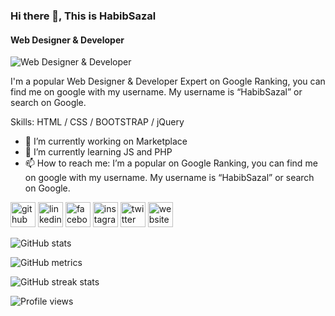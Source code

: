 ### Hi there 👋, This is HabibSazal
#### Web Designer & Developer
![Web Designer & Developer](https://farm66.staticflickr.com/65535/coverphoto/198054761@N04_h.jpg)

I'm a popular Web Designer & Developer Expert on Google Ranking, you can find me on google with my username. My username is “HabibSazal” or search on Google.

Skills: HTML / CSS / BOOTSTRAP / jQuery

- 🔭 I’m currently working on Marketplace 
- 🌱 I’m currently learning JS and PHP 
- 📫 How to reach me: I’m a popular on Google Ranking, you can find me on google with my username. My username is “HabibSazal” or search on Google. 


[<img src='https://cdn.jsdelivr.net/npm/simple-icons@3.0.1/icons/github.svg' alt='github' height='40'>](https://github.com/habibsazal)  [<img src='https://cdn.jsdelivr.net/npm/simple-icons@3.0.1/icons/linkedin.svg' alt='linkedin' height='40'>](https://www.linkedin.com/in/habibsazal/)  [<img src='https://cdn.jsdelivr.net/npm/simple-icons@3.0.1/icons/facebook.svg' alt='facebook' height='40'>](https://www.facebook.com/habibsazal247)  [<img src='https://cdn.jsdelivr.net/npm/simple-icons@3.0.1/icons/instagram.svg' alt='instagram' height='40'>](https://www.instagram.com/habibsazal/)  [<img src='https://cdn.jsdelivr.net/npm/simple-icons@3.0.1/icons/twitter.svg' alt='twitter' height='40'>](https://twitter.com/habibsazal)  [<img src='https://cdn.jsdelivr.net/npm/simple-icons@3.0.1/icons/icloud.svg' alt='website' height='40'>](https://habibsazal.blogspot.com)  

![GitHub stats](https://github-readme-stats.vercel.app/api?username=habibsazal&show_icons=true)  

![GitHub metrics](https://metrics.lecoq.io/habibsazal)  

![GitHub streak stats](https://streak-stats.demolab.com/?user=habibsazal)  

![Profile views](https://gpvc.arturio.dev/habibsazal)  
